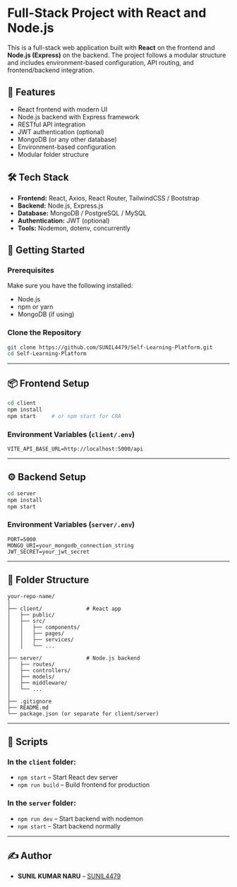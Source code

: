# Full-Stack Project with React and Node.js

This is a full-stack web application built with **React** on the frontend and **Node.js (Express)** on the backend. The project follows a modular structure and includes environment-based configuration, API routing, and frontend/backend integration.

## 🌟 Features

- React frontend with modern UI
- Node.js backend with Express framework
- RESTful API integration
- JWT authentication (optional)
- MongoDB (or any other database)
- Environment-based configuration
- Modular folder structure

## 🛠 Tech Stack

- **Frontend:** React, Axios, React Router, TailwindCSS / Bootstrap
- **Backend:** Node.js, Express.js
- **Database:** MongoDB / PostgreSQL / MySQL
- **Authentication:** JWT (optional)
- **Tools:** Nodemon, dotenv, concurrently

## 🚀 Getting Started

### Prerequisites

Make sure you have the following installed:

- Node.js
- npm or yarn
- MongoDB (if using)

### Clone the Repository

```bash
git clone https://github.com/SUNIL4479/Self-Learning-Platform.git
cd Self-Learning-Platform
```

---

## 📦 Frontend Setup

```bash
cd client
npm install
npm start     # or npm start for CRA
```

### Environment Variables (`client/.env`)

```env
VITE_API_BASE_URL=http://localhost:5000/api
```

---

## ⚙️ Backend Setup

```bash
cd server
npm install
npm start
```

### Environment Variables (`server/.env`)

```env
PORT=5000
MONGO_URI=your_mongodb_connection_string
JWT_SECRET=your_jwt_secret
```

---

## 📁 Folder Structure

```
your-repo-name/
│
├── client/              # React app
│   ├── public/
│   ├── src/
│   │   ├── components/
│   │   ├── pages/
│   │   ├── services/
│   │   └── ...
│
├── server/              # Node.js backend
│   ├── routes/
│   ├── controllers/
│   ├── models/
│   ├── middleware/
│   └── ...
│
├── .gitignore
├── README.md
└── package.json (or separate for client/server)
```

---

## 📜 Scripts

### In the `client` folder:

- `npm start` – Start React dev server
- `npm run build` – Build frontend for production

### In the `server` folder:

- `npm run dev` – Start backend with nodemon
- `npm start` – Start backend normally

---

## ✍️ Author

- **SUNIL KUMAR NARU** – [SUNIL4479](https://github.com/SUNIL4479)
